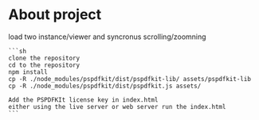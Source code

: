 # About project

load two instance/viewer and syncronus scrolling/zoomning

    ```sh
    clone the repository
    cd to the repository
    npm install
    cp -R ./node_modules/pspdfkit/dist/pspdfkit-lib/ assets/pspdfkit-lib
    cp -R ./node_modules/pspdfkit/dist/pspdfkit.js assets/

    Add the PSPDFKIt license key in index.html
    either using the live server or web server run the index.html
    ```